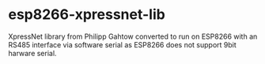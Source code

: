 # esp8266-xpressnet-lib
XpressNet library from Philipp Gahtow converted to run on ESP8266 with an RS485 interface via software serial as ESP8266 does not support 9bit harware serial.
